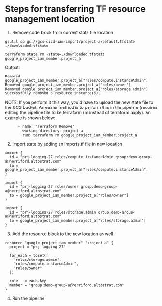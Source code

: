 # Steps for transferring TF resource management location

1. Remove code block from current state file location

```
gsutil cp gs://gcs-cicd-iam-import/project-a/default.tfstate ./downloaded.tfstate

terraform state rm -state=./downloaded.tfstate google_project_iam_member.project_a
```

Output:

```
Removed google_project_iam_member.project_a["roles/compute.instanceAdmin"]
Removed google_project_iam_member.project_a["roles/owner"]
Removed google_project_iam_member.project_a["roles/storage.admin"]
Successfully removed 3 resource instance(s).
```

NOTE: If you perform it this way, you'd have to upload the new state file to the GCS bucket. An easier method is to perform this in the pipeline (requires editing the pipeline file to be terraform rm instead of terraform apply). An example is shown below:

```
      - name: "Terraform Remove"
        working-directory: project-a    
        run: terraform rm google_project_iam_member.project_a
```

2. Import state by adding an imports.tf file in new location 

```
import {
  id = "prj-logging-27 roles/compute.instanceAdmin group:demo-group-a@herriford.altostrat.com"    
  to = google_project_iam_member.project_a["roles/compute.instanceAdmin"]
}

import {
  id = "prj-logging-27 roles/owner group:demo-group-a@herriford.altostrat.com"    
  to = google_project_iam_member.project_a["roles/owner"]
}

import {
  id = "prj-logging-27 roles/storage.admin group:demo-group-a@herriford.altostrat.com"    
  to = google_project_iam_member.project_a["roles/storage.admin"]
}
```

3. Add the resource block to the new location as well

```
resource "google_project_iam_member" "project_a" {
  project = "prj-logging-27"

  for_each = toset([
    "roles/storage.admin",
    "roles/compute.instanceAdmin",
    "roles/owner"
  ])

  role   = each.key
  member = "group:demo-group-a@herriford.altostrat.com"
}
```

4. Run the pipeline